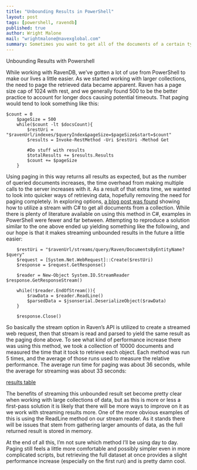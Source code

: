 ```yaml
---
title: "Unbounding Results in PowerShell"
layout: post
tags: [powershell, ravendb]
published: true
author: Wright Malone
mail: "wrightmalone@navexglobal.com"
summary: Sometimes you want to get all of the documents of a certain type, and there isn't a ton of information on that for powershell.
---
```


Unbounding Results with Powershell

While working with RavenDB, we’ve gotten a lot of use from PowerShell to make our lives a little easier. As we started working with larger collections, the need to page the retrieved data became apparent. Raven has a page size cap of 1024 with rest, and we generally found 500 to be the better practice to account for longer docs causing potential timeouts. That paging would tend to look something like this:
 
    $count = 0
		$pageSize = 500
		while($count -lt $docsCount){
			$restUri = "$ravenUrl/indexes/$queryIndex&pageSize=$pageSize&start=$count"
			$results = Invoke-RestMethod -Uri $restUri -Method Get

			#Do stuff with results
			$totalResults += $results.Results
			$count += $pageSize	
		}

Using paging in this way returns all results as expected, but as the number of queried documents increases, the time overhead from making multiple calls to the server increases with it. As a result of that extra time, we wanted to look into quicker ways of retrieving data, hopefully removing the need for paging completely.
In exploring options, [a blog post was found](https://ayende.com/blog/161249/ravendbs-querying-streaming-unbounded-results) showing how to utilize a stream with C# to get all documents from a collection. While there is plenty of literature available on using this method in C#, examples in PowerShell were fewer and far between. Attempting to reproduce a solution similar to the one above ended up yielding something like the following, and our hope is that it makes streaming unbounded results in the future a little easier:

		$restUri = "$ravenUrl/streams/query/Raven/DocumentsByEntityName?$query"
		$request = [System.Net.WebRequest]::Create($restUri)
		$response = $request.GetResponse()

		$reader = New-Object System.IO.StreamReader $response.GetResponseStream()

		while(!$reader.EndOfStream()){
		    $rawData = $reader.ReadLine() 
		    $parsedData = $jsonserial.DeserializeObject($rawData)
		}

		$response.Close()
 
So basically the stream option in Raven’s API is utilized to create a streamed web request, then that stream is read and parsed to yield the same result as the paging done above. 
To see what kind of performance increase there was using this method, we took a collection of 10000 documents and measured the time that it took to retrieve each object. Each method was run 5 times, and the average of those runs used to measure the relative performance. The average run time for paging was about 36 seconds, while the average for streaming was about 33 seconds:

[results table](/screenshots/unbounding-results-ps "results table")

The benefits of streaming this unbounded result set become pretty clear when working with large collections of data, but as this is more or less a first-pass solution it is likely that there will be more ways to improve on it as we work with streaming results more. One of the more obvious examples of this is using the ReadLine method on our stream reader. As it stands there will be issues that stem from gathering larger amounts of data, as the full returned result is stored in memory. 

At the end of all this, I’m not sure which method I’ll be using day to day. Paging still feels a little more comfortable and possibly simpler even in more complicated scripts, but retrieving the full dataset at once provides a slight performance increase (especially on the first run) and is pretty damn cool.